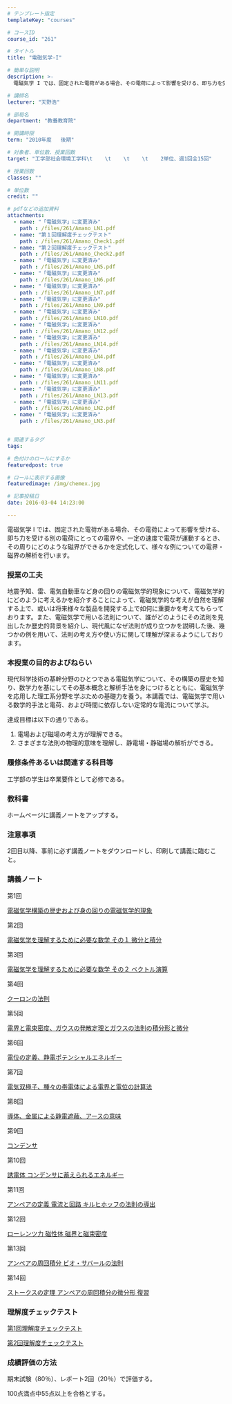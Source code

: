 ```yaml
---
# テンプレート指定
templateKey: "courses"

# コースID
course_id: "261"

# タイトル
title: "電磁気学-I"

# 簡単な説明
description: >-
  電磁気学 I では、固定された電荷がある場合、その電荷によって影響を受ける、即ち力を受ける別の電荷にとっての電界や、一定の速度で電荷が運動するとき、その周りにどのような磁界ができるかを定式化して、様々...

# 講師名
lecturer: "天野浩"

# 部局名
department: "教養教育院"

# 開講時限
term: "2010年度	後期"

# 対象者、単位数、授業回数
target: "工学部社会環境工学科\t    \t    \t    \t    2単位、週1回全15回"

# 授業回数
classes: ""

# 単位数
credit: ""

# pdfなどの追加資料
attachments: 
  - name: "「電磁気学」に変更済み" 
    path : /files/261/Amano_LN1.pdf
  - name: "第１回理解度チェックテスト" 
    path : /files/261/Amano_Check1.pdf
  - name: "第２回理解度チェックテスト" 
    path : /files/261/Amano_Check2.pdf
  - name: "「電磁気学」に変更済み" 
    path : /files/261/Amano_LN5.pdf
  - name: "「電磁気学」に変更済み" 
    path : /files/261/Amano_LN6.pdf
  - name: "「電磁気学」に変更済み" 
    path : /files/261/Amano_LN7.pdf
  - name: "「電磁気学」に変更済み" 
    path : /files/261/Amano_LN9.pdf
  - name: "「電磁気学」に変更済み" 
    path : /files/261/Amano_LN10.pdf
  - name: "「電磁気学」に変更済み" 
    path : /files/261/Amano_LN12.pdf
  - name: "「電磁気学」に変更済み" 
    path : /files/261/Amano_LN14.pdf
  - name: "「電磁気学」に変更済み" 
    path : /files/261/Amano_LN4.pdf
  - name: "「電磁気学」に変更済み" 
    path : /files/261/Amano_LN8.pdf
  - name: "「電磁気学」に変更済み" 
    path : /files/261/Amano_LN11.pdf
  - name: "「電磁気学」に変更済み" 
    path : /files/261/Amano_LN13.pdf
  - name: "「電磁気学」に変更済み" 
    path : /files/261/Amano_LN2.pdf
  - name: "「電磁気学」に変更済み" 
    path : /files/261/Amano_LN3.pdf


# 関連するタグ
tags:

# 色付けのロールにするか
featuredpost: true

# ロールに表示する画像
featuredimage: /img/chemex.jpg

# 記事投稿日
date: 2016-03-04 14:23:00

---
```

電磁気学 I では、固定された電荷がある場合、その電荷によって影響を受ける、即ち力を受ける別の電荷にとっての電界や、一定の速度で電荷が運動するとき、その周りにどのような磁界ができるかを定式化して、様々な例についての電界・磁界の解析を行います。
### 授業の工夫

地震予知、雷、電気自動車など身の回りの電磁気学的現象について、電磁気学的にどのように考えるかを紹介することによって、電磁気学的な考えが自然を理解する上で、或いは将来様々な製品を開発する上で如何に重要かを考えてもらっております。また、電磁気学で用いる法則について、誰がどのようにその法則を見出したか歴史的背景を紹介し、現代風になぜ法則が成り立つかを説明した後、幾つかの例を用いて、法則の考え方や使い方に関して理解が深まるようにしております。

### 本授業の目的およびねらい

現代科学技術の基幹分野のひとつである電磁気学について、その構築の歴史を知り、数学力を基にしてその基本概念と解析手法を身につけるとともに、電磁気学を応用した理工系分野を学ぶための基礎力を養う。本講義では、電磁気学で用いる数学的手法と電荷、および時間に依存しない定常的な電流について学ぶ。 

達成目標は以下の通りである。 

  1. 電場および磁場の考え方が理解できる。
  2. さまざまな法則の物理的意味を理解し、静電場・静磁場の解析ができる。

### 履修条件あるいは関連する科目等

工学部の学生は卒業要件として必修である。 

### 教科書

ホームページに講義ノートをアップする。 

### 注意事項

2回目以降、事前に必ず講義ノートをダウンロードし、印刷して講義に臨むこと。

### 講義ノート

第1回


[電磁気学構築の歴史および身の回りの電磁気学的現象](/files/261/Amano_LN1.pdf) 

第2回


[電磁気学を理解するために必要な数学 その１ 微分と積分](/files/261/Amano_LN2.pdf) 

第3回


[電磁気学を理解するために必要な数学 その２ ベクトル演算](/files/261/Amano_LN3.pdf) 

第4回


[クーロンの法則](/files/261/Amano_LN4.pdf) 

第5回


[電界と電束密度、ガウスの発散定理とガウスの法則の積分形と微分](/files/261/Amano_LN5.pdf) 

第6回


[電位の定義、静電ポテンシャルエネルギー](/files/261/Amano_LN6.pdf) 

第7回


[電気双極子、種々の帯電体による電界と電位の計算法](/files/261/Amano_LN7.pdf) 

第8回


[導体、金属による静電遮蔽、アースの意味](/files/261/Amano_LN8.pdf) 

第9回


[コンデンサ](/files/261/Amano_LN9.pdf) 

第10回


[誘電体 コンデンサに蓄えられるエネルギー](/files/261/Amano_LN10.pdf) 

第11回


[アンペアの定義 電流と回路 キルヒホッフの法則の導出](/files/261/Amano_LN11.pdf) 

第12回


[ローレンツ力 磁性体 磁界と磁束密度](/files/261/Amano_LN12.pdf) 

第13回


[アンペアの周回積分 ビオ・サバールの法則](/files/261/Amano_LN13.pdf) 

第14回


[ストークスの定理 アンペアの周回積分の微分形 復習](/files/261/Amano_LN14.pdf) 

### 理解度チェックテスト


[第1回理解度チェックテスト](/files/261/Amano_Check1.pdf) 

[第2回理解度チェックテスト](/files/261/Amano_Check2.pdf) 

### 成績評価の方法

期末試験（80％）、レポート2回（20％）で評価する。

100点満点中55点以上を合格とする。
